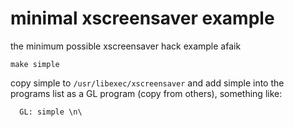 # minimal xscreensaver example

the minimum possible xscreensaver hack example afaik

```
make simple
```

copy simple to `/usr/libexec/xscreensaver` and add simple into the programs
list as a GL program (copy from others), something like:

```
  GL: simple \n\
```
